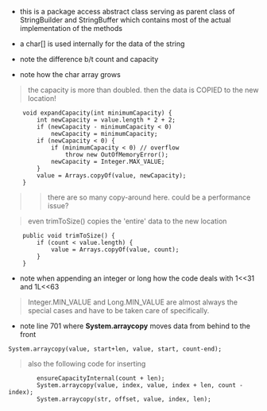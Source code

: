 
- this is a package access abstract class serving as parent
class of StringBuilder and StringBuffer which contains most
of the actual implementation of the methods

- a char[] is used internally for the data of the string

- note the difference b/t count and capacity

- note how the char array grows

> the capacity is more than doubled. then the data is COPIED
> to the new location!

```
    void expandCapacity(int minimumCapacity) {
        int newCapacity = value.length * 2 + 2;
        if (newCapacity - minimumCapacity < 0)
            newCapacity = minimumCapacity;
        if (newCapacity < 0) {
            if (minimumCapacity < 0) // overflow
                throw new OutOfMemoryError();
            newCapacity = Integer.MAX_VALUE;
        }
        value = Arrays.copyOf(value, newCapacity);
    }
```

>> there are so many copy-around here. could be a performance issue?

> even trimToSize() copies the 'entire' data to the new location

```
    public void trimToSize() {
        if (count < value.length) {
            value = Arrays.copyOf(value, count);
        }
    }
```

- note when appending an integer or long how the code deals with
1<<31 and 1L<<63

> Integer.MIN_VALUE and Long.MIN_VALUE are almost always the
special cases and have to be taken care of specifically.

- note line 701 where **System.arraycopy** moves data from behind to the front

```
System.arraycopy(value, start+len, value, start, count-end);
```

> also the following code for inserting

```
        ensureCapacityInternal(count + len);
        System.arraycopy(value, index, value, index + len, count - index);
        System.arraycopy(str, offset, value, index, len);
```



